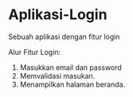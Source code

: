 # Aplikasi-Login
Sebuah aplikasi dengan fitur login

Alur Fitur Login:
1. Masukkan email dan password
2. Memvalidasi masukan.
3. Menampilkan halaman beranda.
